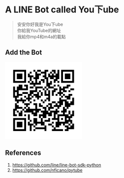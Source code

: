 # A LINE Bot called You下ube

> 安安你好我是You下ube  
你給我YouTube的網址  
我給你mp4和m4a的載點

## Add the Bot

[![You下ube](qrcode.png)](https://line.me/R/ti/p/@471vyrle)

## References

1. https://github.com/line/line-bot-sdk-python
2. https://github.com/nficano/pytube